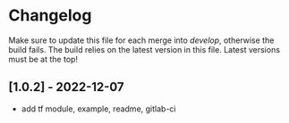 # Changelog
Make sure to update this file for each merge into *develop*, otherwise the build fails.
The build relies on the latest version in this file.
Latest versions must be at the top!

## [1.0.2] - 2022-12-07

- add tf module, example, readme, gitlab-ci
